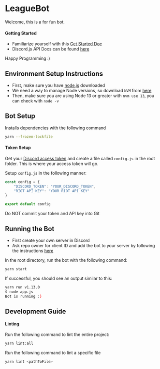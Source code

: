 # LeagueBot

Welcome, this is a for fun bot.

#### Getting Started
- Familiarize yourself with this [Get Started Doc](https://discordjs.guide/creating-your-bot/)
- Discord.js API Docs can be found [here](https://discord.js.org/#/docs/main/stable/general/welcome)

Happy Programming :)

## Environment Setup Instructions
- First, make sure you have [node.js](https://nodejs.org/en/) downloaded
- We need a way to manage Node versions, so download `NVM` from [here](https://github.com/nvm-sh/nvm)
- Then, make sure you are using Node 13 or greater with `nvm use 13`, you can check with `node -v`

## Bot Setup
Installs dependencies with the following command
```bash
yarn --frozen-lockfile
```
#### Token Setup
Get your [Discord access token](https://discord.com/developers) and create a file called `config.js` in the root folder. This is where your access token will go.

Setup `config.js` in the following manner:
```js
const config = {
    "DISCORD_TOKEN": "YOUR_DISCORD_TOKEN",
    "RIOT_API_KEY": "YOUR_RIOT_API_KEY"
}

export default config
```

Do NOT commit your token and API key into Git

## Running the Bot
- First create your own server in Discord
- Ask repo owner for client ID and add the bot to your server by following the instructions [here](  https://discordjs.guide/preparations/adding-your-bot-to-servers.html#bot-invite-links)

In the root directory, run the bot with the following command:
```bash
yarn start
```
If successful, you should see an output similar to this:
```bash
yarn run v1.13.0
$ node app.js
Bot is running :)
```

## Development Guide
#### Linting
Run the following command to lint the entire project:
```bash
yarn lint:all
```
Run the following command to lint a specific file
```bash
yarn lint <pathToFile>
```
